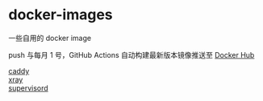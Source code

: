 # docker-images
一些自用的 docker image

push 与每月 1 号，GitHub Actions 自动构建最新版本镜像推送至 [Docker Hub](https://hub.docker.com/u/qvgz)

[caddy](./caddy)  
[xray](./xray)  
[supervisord](./supervisord)
